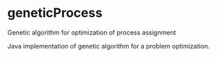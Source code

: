 geneticProcess
==============

Genetic algorithm for optimization of process assignment

Java implementation of genetic algorithm for a problem optimization.
